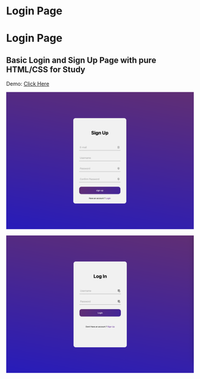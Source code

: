 # Login Page

# Login Page

## Basic Login and Sign Up Page with pure HTML/CSS for Study

Demo: [Click Here](http://login-signupstudy.netlify.app)

![images/sign-up.png](images/sign-up.png)

![images/login.png](images/login.png)
